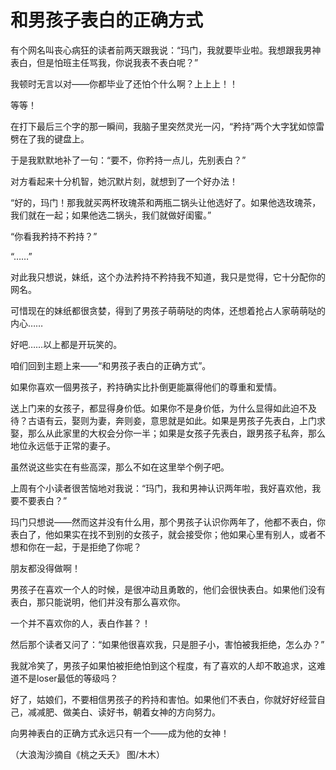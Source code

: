 # 和男孩子表白的正确方式

有个网名叫丧心病狂的读者前两天跟我说：“玛门，我就要毕业啦。我想跟我男神表白，但是怕班主任骂我，你说我表不表白呢？” 

我顿时无言以对——你都毕业了还怕个什么啊？上上上！！ 

等等！ 

在打下最后三个字的那一瞬间，我脑子里突然灵光一闪，“矜持”两个大字犹如惊雷劈在了我的键盘上。 

于是我默默地补了一句：“要不，你矜持一点儿，先别表白？” 

对方看起来十分机智，她沉默片刻，就想到了一个好办法！ 

“好的，玛门！那我就买两杯玫瑰茶和两瓶二锅头让他选好了。如果他选玫瑰茶，我们就在一起；如果他选二锅头，我们就做好闺蜜。” 

“你看我矜持不矜持？” 

“……” 

对此我只想说，妹纸，这个办法矜持不矜持我不知道，我只是觉得，它十分配你的网名。 

可惜现在的妹纸都很贪婪，得到了男孩子萌萌哒的肉体，还想着抢占人家萌萌哒的内心…… 

好吧……以上都是开玩笑的。 

咱们回到主题上来——“和男孩子表白的正确方式”。 

如果你喜欢一個男孩子，矜持确实比扑倒更能赢得他们的尊重和爱情。 

送上门来的女孩子，都显得身价低。如果你不是身价低，为什么显得如此迫不及待？古语有云，娶则为妻，奔则妾，意思就是如此。如果是男孩子先表白，上门求娶，那么从此家里的大权会分你一半；如果是女孩子先表白，跟男孩子私奔，那么地位永远低于正常的妻子。 

虽然说这些实在有些高深，那么不如在这里举个例子吧。 

上周有个小读者很苦恼地对我说：“玛门，我和男神认识两年啦，我好喜欢他，我要不要表白？” 

玛门只想说——然而这并没有什么用，那个男孩子认识你两年了，他都不表白，你表白了，他如果实在找不到别的女孩子，就会接受你；他如果心里有别人，或者不想和你在一起，于是拒绝了你呢？ 

朋友都没得做啊！ 

男孩子在喜欢一个人的时候，是很冲动且勇敢的，他们会很快表白。如果他们没有表白，那只能说明，他们并没有那么喜欢你。 

一个并不喜欢你的人，表白作甚？！ 

然后那个读者又问了：“如果他很喜欢我，只是胆子小，害怕被我拒绝，怎么办？” 

我就冷笑了，男孩子如果怕被拒绝怕到这个程度，有了喜欢的人却不敢追求，这难道不是loser最低的等级吗？ 

好了，姑娘们，不要相信男孩子的矜持和害怕。如果他们不表白，你就好好经营自己，减减肥、做美白、读好书，朝着女神的方向努力。 

向男神表白的正确方式永远只有一个——成为他的女神！ 

（大浪淘沙摘自《桃之夭夭》 图/木木）